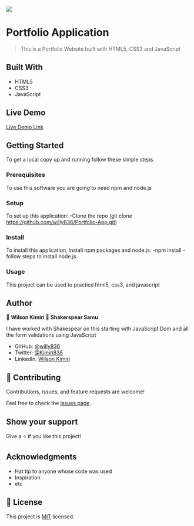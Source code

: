 ![](https://img.shields.io/badge/Microverse-blueviolet)

# Portfolio Application

> This is a Portfolio Website built with HTML5, CSS3 and JavaScript

## Built With

- HTML5
- CSS3
- JavaScript

## Live Demo

[Live Demo Link](https://willy836.github.io/Portfolio-App/)

## Getting Started

To get a local copy up and running follow these simple steps.

### Prerequisites

To use this software you are going to need npm and node.js

### Setup

To set up this application:
-Clone the repo (git clone https://github.com/willy836/Portfolio-App.git)

### Install

To install this application, install npm packages and node.js:
-npm install
-follow steps to install node.js

### Usage

This project can be used to practice html5, css3, and javascript

## Author

👤 **Wilson Kimiri**
👤 **Shakerspear Samu**

I have worked with Shakespear on this starting with JavaScript Dom and all the form validations using JavaScript

- GitHub: [@willy836](https://github.com/willy836)
- Twitter: [@Kimiri836](https://twitter.com/Kimiri836)
- LinkedIn: [Wilson Kimiri](https://www.linkedin.com/in/wilson-kimiri-420396235/)

## 🤝 Contributing

Contributions, issues, and feature requests are welcome!

Feel free to check the [issues page](https://github.com/willy836/Portfolio-App/issues).

## Show your support

Give a ⭐️ if you like this project!

## Acknowledgments

- Hat tip to anyone whose code was used
- Inspiration
- etc

## 📝 License

This project is [MIT](./LICENSE) licensed.
